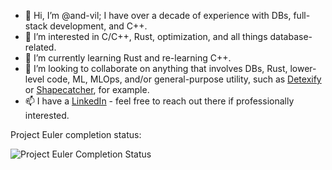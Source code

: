 - 👋 Hi, I’m @and-vil; I have over a decade of experience with DBs, full-stack development, and C++.
- 👀 I’m interested in C/C++, Rust, optimization, and all things database-related.
- 🌱 I’m currently learning Rust and re-learning C++.
- 💞️ I’m looking to collaborate on anything that involves DBs, Rust, lower-level code, ML, MLOps, and/or general-purpose utility, such as [Detexify](https://detexify.kirelabs.org/classify.html) or [Shapecatcher](http://shapecatcher.com/), for example.
- 📫 I have a [LinkedIn](https://www.linkedin.com/in/andy-v/) - feel free to reach out there if professionally interested.

Project Euler completion status:

![Project Euler Completion Status](https://projecteuler.net/profile/avillalobos.png)

<!---
and-vil/and-vil is a ✨ special ✨ repository because its `README.md` (this file) appears on your GitHub profile.
You can click the Preview link to take a look at your changes.
--->
